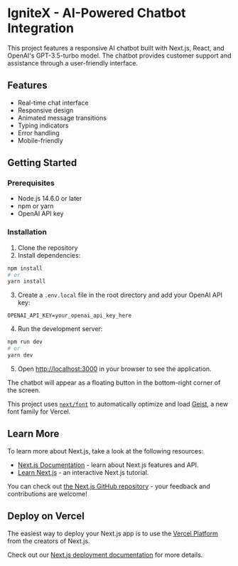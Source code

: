 # IgniteX - AI-Powered Chatbot Integration

This project features a responsive AI chatbot built with Next.js, React, and OpenAI's GPT-3.5-turbo model. The chatbot provides customer support and assistance through a user-friendly interface.

## Features

- Real-time chat interface
- Responsive design
- Animated message transitions
- Typing indicators
- Error handling
- Mobile-friendly

## Getting Started

### Prerequisites

- Node.js 14.6.0 or later
- npm or yarn
- OpenAI API key

### Installation

1. Clone the repository
2. Install dependencies:

```bash
npm install
# or
yarn install
```

3. Create a `.env.local` file in the root directory and add your OpenAI API key:

```env
OPENAI_API_KEY=your_openai_api_key_here
```

4. Run the development server:

```bash
npm run dev
# or
yarn dev
```

5. Open [http://localhost:3000](http://localhost:3000) in your browser to see the application.

The chatbot will appear as a floating button in the bottom-right corner of the screen.

This project uses [`next/font`](https://nextjs.org/docs/app/building-your-application/optimizing/fonts) to automatically optimize and load [Geist](https://vercel.com/font), a new font family for Vercel.

## Learn More

To learn more about Next.js, take a look at the following resources:

- [Next.js Documentation](https://nextjs.org/docs) - learn about Next.js features and API.
- [Learn Next.js](https://nextjs.org/learn) - an interactive Next.js tutorial.

You can check out [the Next.js GitHub repository](https://github.com/vercel/next.js) - your feedback and contributions are welcome!

## Deploy on Vercel

The easiest way to deploy your Next.js app is to use the [Vercel Platform](https://vercel.com/new?utm_medium=default-template&filter=next.js&utm_source=create-next-app&utm_campaign=create-next-app-readme) from the creators of Next.js.

Check out our [Next.js deployment documentation](https://nextjs.org/docs/app/building-your-application/deploying) for more details.
